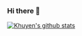 ### Hi there 👋

[![Khuyen's github stats](https://github-readme-stats.vercel.app/api?username=batiberk&count_private=true&show_icons=true&theme=radical&hide_rank=false)](https://github.com/batiberk/github-readme-stats)
